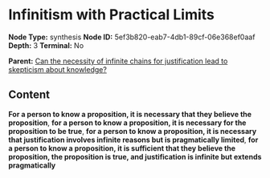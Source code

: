 # Infinitism with Practical Limits

**Node Type:** synthesis
**Node ID:** 5ef3b820-eab7-4db1-89cf-06e368ef0aaf
**Depth:** 3
**Terminal:** No

**Parent:** [Can the necessity of infinite chains for justification lead to skepticism about knowledge?](can-the-necessity-of-infinite-chains-for-justification-lead-to-skepticism-about-knowledge.md)

## Content

**For a person to know a proposition, it is necessary that they believe the proposition**, **for a person to know a proposition, it is necessary for the proposition to be true**, **for a person to know a proposition, it is necessary that justification involves infinite reasons but is pragmatically limited**, **for a person to know a proposition, it is sufficient that they believe the proposition, the proposition is true, and justification is infinite but extends pragmatically**
